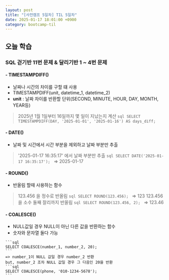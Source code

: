 ```yaml
---
layout: post
title: "[사전캠프 5일차] TIL 5일차"
date: 2025-01-17 18:01:00 +0900
category: bootcamp-til
---
```


## 오늘 학습
### SQL 걷기반 11번 문제 & 달리기반 1 ~ 4번 문제

#### - TIMESTAMPDIFF()
- 날짜나 시간의 차이를 구할 떄 사용
- TIMESTAMPDIFF(unit, datetime_1, datetime_2)
- **unit** : 날짜 차이를 반환할 단위(SECOND, MINUTE, HOUR, DAY, MONTH, YEAR등)
> 2025년 1월 1일부터 16일까지 몇 일이 지났는지 계산
    ```sql
    SELECT TIMESTAMPDIFF(DAY, '2025-01-01', '2025-01-16') AS days_diff;
    ```

#### - DATE()
- 날짜 및 시간에서 시간 부분을 제외하고 날짜 부분만 추출
> '2025-01-17 16:35:17' 에서 날짜 부분만 추출
    ```sql
    SELECT DATE('2025-01-17 16:35:17');
    ```
    => 2025-01-17

#### - ROUND()
- 반올림 할때 사용하는 함수
> 123.456 을 정수로 반올림
    ```sql
    SELECT ROUND(123.456);
    ```
    => 123
> 123.456 을 소수 둘째 잘리까지 반올림
    ```sql
    SELECT ROUND(123.456, 2);
    ```
    => 123.46

#### - COALESCE()
- NULL값일 경우 NULL이 아닌 다른 값을 반환하는 함수
- 숫자와 문자열 둘다 가능
> 
    ```sql
    SELECT COALESCE(number_1, number_2, 20);
    ```
    => number_1이 NULL 값일 경우 number_2 반환
    but, number_2 조차 NULL 값일 경우 그 다음인 20을 반환
    ```sql
    SELECT COALESCE(phone, '010-1234-5678');
    ```